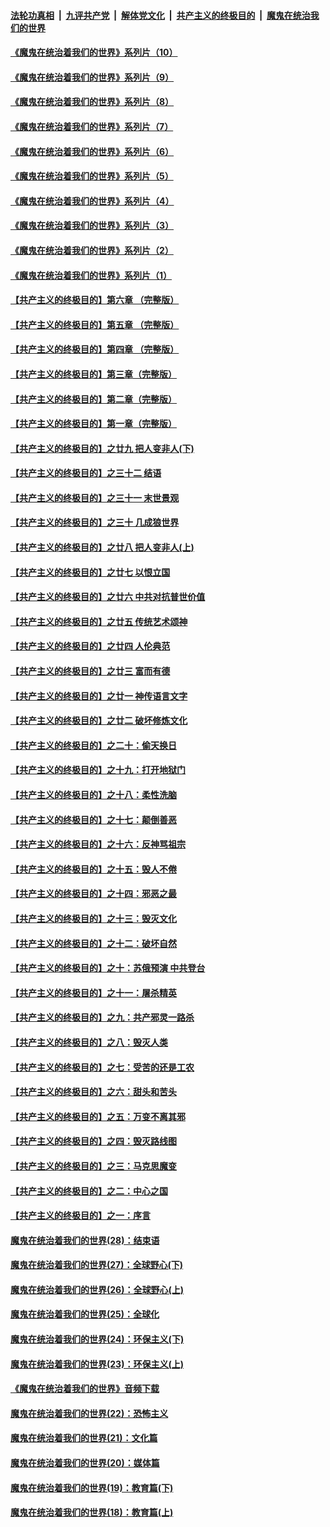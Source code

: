 

####  [法轮功真相](../../../../basic/blob/master/README.md?t=09071902) &nbsp;|&nbsp; [九评共产党](../../../../9ping.md/blob/master/README.md?t=09071902) &nbsp;|&nbsp; [解体党文化](../../../../jtdwh.md/blob/master/README.md?t=09071902)  &nbsp;|&nbsp; [共产主义的终极目的](../../../../gczydzjmd.md/blob/master/README.md?t=09071902) &nbsp;|&nbsp; [魔鬼在统治我们的世界](../../../../mgztzwmdsj.md/blob/master/README.md?t=09071902) 

#### [《魔鬼在统治着我们的世界》系列片（10）](../pages/nsc422/n12292670.md?t=09071902) 

#### [《魔鬼在统治着我们的世界》系列片（9）](../pages/nsc422/n12290859.md?t=09071902) 

#### [《魔鬼在统治着我们的世界》系列片（8）](../pages/nsc422/n12287445.md?t=09071902) 

#### [《魔鬼在统治着我们的世界》系列片（7）](../pages/nsc422/n12283425.md?t=09071902) 

#### [《魔鬼在统治着我们的世界》系列片（6）](../pages/nsc422/n12282314.md?t=09071902) 

#### [《魔鬼在统治着我们的世界》系列片（5）](../pages/nsc422/n12281419.md?t=09071902) 

#### [《魔鬼在统治着我们的世界》系列片（4）](../pages/nsc422/n12274024.md?t=09071902) 

#### [《魔鬼在统治着我们的世界》系列片（3）](../pages/nsc422/n12271322.md?t=09071902) 

#### [《魔鬼在统治着我们的世界》系列片（2）](../pages/nsc422/n12269049.md?t=09071902) 

#### [《魔鬼在统治着我们的世界》系列片（1）](../pages/nsc422/n12267575.md?t=09071902) 

#### [【共产主义的终极目的】第六章 （完整版）](../pages/nsc422/n11428913.md?t=09071902) 

#### [【共产主义的终极目的】第五章 （完整版）](../pages/nsc422/n11428912.md?t=09071902) 

#### [【共产主义的终极目的】第四章 （完整版）](../pages/nsc422/n11428907.md?t=09071902) 

#### [【共产主义的终极目的】第三章（完整版）](../pages/nsc422/n11428848.md?t=09071902) 

#### [【共产主义的终极目的】第二章（完整版）](../pages/nsc422/n11428831.md?t=09071902) 

#### [【共产主义的终极目的】第一章（完整版）](../pages/nsc422/n11417651.md?t=09071902) 

#### [【共产主义的终极目的】之廿九 把人变非人(下)](../pages/nsc422/n11344140.md?t=09071902) 

#### [【共产主义的终极目的】之三十二 结语](../pages/nsc422/n11360535.md?t=09071902) 

#### [【共产主义的终极目的】之三十一 末世景观](../pages/nsc422/n11351129.md?t=09071902) 

#### [【共产主义的终极目的】之三十 几成狼世界](../pages/nsc422/n11348280.md?t=09071902) 

#### [【共产主义的终极目的】之廿八 把人变非人(上)](../pages/nsc422/n11340492.md?t=09071902) 

#### [【共产主义的终极目的】之廿七 以恨立国](../pages/nsc422/n11336944.md?t=09071902) 

#### [【共产主义的终极目的】之廿六 中共对抗普世价值](../pages/nsc422/n11324785.md?t=09071902) 

#### [【共产主义的终极目的】之廿五 传统艺术颂神](../pages/nsc422/n11296396.md?t=09071902) 

#### [【共产主义的终极目的】之廿四 人伦典范](../pages/nsc422/n11296397.md?t=09071902) 

#### [【共产主义的终极目的】之廿三 富而有德](../pages/nsc422/n11283598.md?t=09071902) 

#### [【共产主义的终极目的】之廿一 神传语言文字](../pages/nsc422/n11263265.md?t=09071902) 

#### [【共产主义的终极目的】之廿二 破坏修炼文化](../pages/nsc422/n11245728.md?t=09071902) 

#### [【共产主义的终极目的】之二十：偷天换日](../pages/nsc422/n11238846.md?t=09071902) 

#### [【共产主义的终极目的】之十九：打开地狱门](../pages/nsc422/n11206376.md?t=09071902) 

#### [【共产主义的终极目的】之十八：柔性洗脑](../pages/nsc422/n11199994.md?t=09071902) 

#### [【共产主义的终极目的】之十七：颠倒善恶](../pages/nsc422/n11179782.md?t=09071902) 

#### [【共产主义的终极目的】之十六：反神骂祖宗](../pages/nsc422/n11166798.md?t=09071902) 

#### [【共产主义的终极目的】之十五：毁人不倦](../pages/nsc422/n11166792.md?t=09071902) 

#### [【共产主义的终极目的】之十四：邪恶之最](../pages/nsc422/n11150249.md?t=09071902) 

#### [【共产主义的终极目的】之十三：毁灭文化](../pages/nsc422/n11135227.md?t=09071902) 

#### [【共产主义的终极目的】之十二：破坏自然](../pages/nsc422/n11135214.md?t=09071902) 

#### [【共产主义的终极目的】之十：苏俄预演 中共登台](../pages/nsc422/n11118424.md?t=09071902) 

#### [【共产主义的终极目的】之十一：屠杀精英](../pages/nsc422/n11118442.md?t=09071902) 

#### [【共产主义的终极目的】之九：共产邪灵一路杀](../pages/nsc422/n11114139.md?t=09071902) 

#### [【共产主义的终极目的】之八：毁灭人类](../pages/nsc422/n11108503.md?t=09071902) 

#### [【共产主义的终极目的】之七：受苦的还是工农](../pages/nsc422/n11101809.md?t=09071902) 

#### [【共产主义的终极目的】之六：甜头和苦头](../pages/nsc422/n11096971.md?t=09071902) 

#### [【共产主义的终极目的】之五：万变不离其邪](../pages/nsc422/n11091285.md?t=09071902) 

#### [【共产主义的终极目的】之四：毁灭路线图](../pages/nsc422/n11086284.md?t=09071902) 

#### [【共产主义的终极目的】之三：马克思魔变](../pages/nsc422/n11061941.md?t=09071902) 

#### [【共产主义的终极目的】之二：中心之国](../pages/nsc422/n11047728.md?t=09071902) 

#### [【共产主义的终极目的】之一：序言](../pages/nsc422/n11086077.md?t=09071902) 

#### [魔鬼在统治着我们的世界(28)：结束语](../pages/nsc422/n10936246.md?t=09071902) 

#### [魔鬼在统治着我们的世界(27)：全球野心(下)](../pages/nsc422/n10928319.md?t=09071902) 

#### [魔鬼在统治着我们的世界(26)：全球野心(上)](../pages/nsc422/n10900318.md?t=09071902) 

#### [魔鬼在统治着我们的世界(25)：全球化](../pages/nsc422/n10788205.md?t=09071902) 

#### [魔鬼在统治着我们的世界(24)：环保主义(下)](../pages/nsc422/n10695307.md?t=09071902) 

#### [魔鬼在统治着我们的世界(23)：环保主义(上)](../pages/nsc422/n10688613.md?t=09071902) 

#### [《魔鬼在统治着我们的世界》音频下载](../pages/nsc422/n10635553.md?t=09071902) 

#### [魔鬼在统治着我们的世界(22)：恐怖主义](../pages/nsc422/n10614727.md?t=09071902) 

#### [魔鬼在统治着我们的世界(21)：文化篇](../pages/nsc422/n10597706.md?t=09071902) 

#### [魔鬼在统治着我们的世界(20)：媒体篇](../pages/nsc422/n10586579.md?t=09071902) 

#### [魔鬼在统治着我们的世界(19)：教育篇(下)](../pages/nsc422/n10564808.md?t=09071902) 

#### [魔鬼在统治着我们的世界(18)：教育篇(上)](../pages/nsc422/n10526970.md?t=09071902) 

